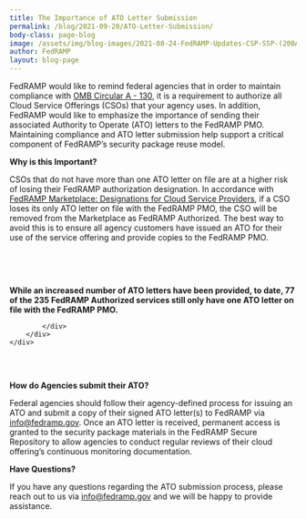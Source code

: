 ```yaml
---
title: The Importance of ATO Letter Submission 
permalink: /blog/2021-09-20/ATO-Letter-Submission/
body-class: page-blog
image: /assets/img/blog-images/2021-08-24-FedRAMP-Updates-CSP-SSP-(200A)-Training_FRblog.png
author: FedRAMP
layout: blog-page
---
```


FedRAMP would like to remind federal agencies that in order to maintain compliance with [OMB Circular A - 130](https://obamawhitehouse.archives.gov/sites/default/files/omb/assets/OMB/circulars/a130/a130revised.pdf), it is a requirement to authorize all Cloud Service Offerings (CSOs) that your agency uses. In addition, FedRAMP would like to emphasize the importance of sending their associated Authority to Operate (ATO) letters to the FedRAMP PMO. Maintaining compliance and ATO letter submission help support a critical component of FedRAMP’s security package reuse model. 

**Why is this Important?** 

CSOs that do not have more than one ATO letter on file are at a higher risk of losing their FedRAMP authorization designation. In accordance with [FedRAMP Marketplace: Designations for Cloud Service Providers](https://www.fedramp.gov/assets/resources/documents/FedRAMP_Marketplace_Designations_for_Cloud_Service_Providers.pdf), if a CSO loses its only ATO letter on file with the FedRAMP PMO, the CSO will be removed from the Marketplace as FedRAMP Authorized. The best way to avoid this is to ensure all agency customers have issued an ATO for their use of the service offering and provide copies to the FedRAMP PMO.

<section class="fedramp-page-container lightest-gray-bkg" style="margin-top:30px">
	<div class="grid-container " style="padding: 2rem 0" >
		<div class="full-row grid-row">
			<div class="full-col desktop:grid-col-12">
<p><strong>While an increased number of ATO letters have been provided, to date, 77 of the 235 FedRAMP Authorized services still only have one ATO letter on file with the FedRAMP PMO.</strong>
</p>

			</div>
		</div>
	</div>
</section>



**How do Agencies submit their ATO?**

Federal agencies should follow their agency-defined process for issuing an ATO and submit a copy of their signed ATO letter(s) to FedRAMP via [info@fedramp.gov](info@fedramp.gov). Once an ATO letter is received, permanent access is granted to the security package materials in the FedRAMP Secure Repository to allow agencies to conduct regular reviews of their cloud offering’s continuous monitoring documentation.

**Have Questions?**

If you have any questions regarding the ATO submission process, please reach out to us via [info@fedramp.gov](info@fedramp.gov) and we will be happy to provide assistance.

